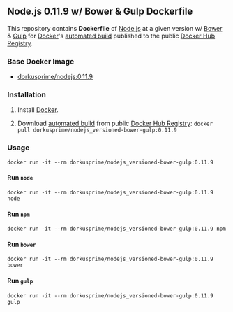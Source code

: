 ## Node.js 0.11.9 w/ Bower & Gulp Dockerfile


This repository contains **Dockerfile** of [Node.js](http://nodejs.org/) at a given version w/ [Bower](http://bower.io/) & [Gulp](http://gulpjs.com/) for [Docker](https://www.docker.com/)'s [automated build](https://registry.hub.docker.com/u/dorkusprime/nodejs_versioned-bower-gulp/) published to the public [Docker Hub Registry](https://registry.hub.docker.com/).

### Base Docker Image

* [dorkusprime/nodejs:0.11.9](https://registry.hub.docker.com/u/dorkusprime/nodejs/)


### Installation

1. Install [Docker](https://www.docker.com/).

2. Download [automated build](https://registry.hub.docker.com/u/dorkusprime/nodejs_versioned-bower-gulp/) from public [Docker Hub Registry](https://registry.hub.docker.com/): `docker pull dorkusprime/nodejs_versioned-bower-gulp:0.11.9`

### Usage

    docker run -it --rm dorkusprime/nodejs_versioned-bower-gulp:0.11.9

#### Run `node`

    docker run -it --rm dorkusprime/nodejs_versioned-bower-gulp:0.11.9 node

#### Run `npm`

    docker run -it --rm dorkusprime/nodejs_versioned-bower-gulp:0.11.9 npm

#### Run `bower`

    docker run -it --rm dorkusprime/nodejs_versioned-bower-gulp:0.11.9 bower

#### Run `gulp`

    docker run -it --rm dorkusprime/nodejs_versioned-bower-gulp:0.11.9 gulp
